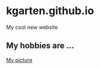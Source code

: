 # kgarten.github.io
My cool new website

## My hobbies are ...

[My picture](http://kaikunze.de/img/beyondvr2.jpg)


